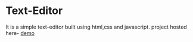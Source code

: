 # Text-Editor
It is a simple text-editor built using html,css and javascript.
project hosted here- [demo](https://kanishchauhan.github.io/Text-Editor.io/)
